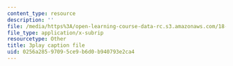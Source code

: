 ```yaml
---
content_type: resource
description: ''
file: /media/https%3A/open-learning-course-data-rc.s3.amazonaws.com/18-03sc-differential-equations-fall-2011/0256a28597095ce9b6d0b940793e2ca4_jOBBwI4CYjM.vtt
file_type: application/x-subrip
resourcetype: Other
title: 3play caption file
uid: 0256a285-9709-5ce9-b6d0-b940793e2ca4
---
```

